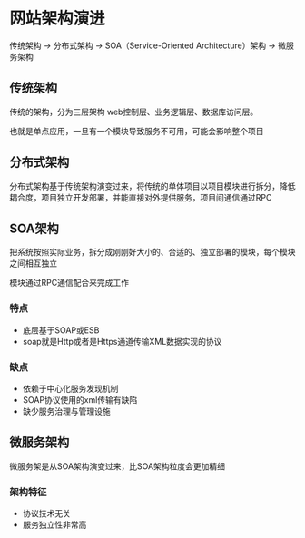 # 网站架构演进

传统架构 -> 分布式架构 -> SOA（Service-Oriented Architecture）架构 -> 微服务架构

## 传统架构

传统的架构，分为三层架构 web控制层、业务逻辑层、数据库访问层。

也就是单点应用，一旦有一个模块导致服务不可用，可能会影响整个项目

## 分布式架构

分布式架构基于传统架构演变过来，将传统的单体项目以项目模块进行拆分，降低耦合度，项目独立开发部署，并能直接对外提供服务，项目间通信通过RPC

## SOA架构

把系统按照实际业务，拆分成刚刚好大小的、合适的、独立部署的模块，每个模块之间相互独立

模块通过RPC通信配合来完成工作

### 特点

- 底层基于SOAP或ESB
- soap就是Http或者是Https通道传输XML数据实现的协议

### 缺点

- 依赖于中心化服务发现机制
- SOAP协议使用的xml传输有缺陷
- 缺少服务治理与管理设施

## 微服务架构

微服务架是从SOA架构演变过来，比SOA架构粒度会更加精细

### 架构特征

- 协议技术无关
- 服务独立性非常高